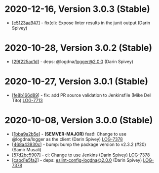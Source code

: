 # 2020-12-16, Version 3.0.3 (Stable)

* [[c5123aa947](https://github.com/logdna/logdna-winston/commit/c5123aa947)] - fix(ci): Expose linter results in the junit output (Darin Spivey)

# 2020-10-28, Version 3.0.2 (Stable)

* [[29f225ac1d](https://github.com/logdna/logdna-winston/commit/29f225ac1d)] - deps: @logdna/logger@2.0.0 (Darin Spivey)

# 2020-10-27, Version 3.0.1 (Stable)

* [[fe8b166d89](https://github.com/logdna/logdna-winston/commit/fe8b166d89)] - fix: add PR source validation to Jenkinsfile (Mike Del Tito) [LOG-7713](https://logdna.atlassian.net/browse/LOG-7713)

# 2020-10-08, Version 3.0.0 (Stable)

* [[1bba9a2b5e](https://github.com/logdna/logdna-winston/commit/1bba9a2b5e)] - **(SEMVER-MAJOR)** feat!: Change to use @logdna/logger as the client (Darin Spivey) [LOG-7378](https://logdna.atlassian.net/browse/LOG-7378)
* [[468a43930c](https://github.com/logdna/logdna-winston/commit/468a43930c)] - bump: bump the package version to v2.3.2 (#20) (Samir Musali)
* [[57d2bc5907](https://github.com/logdna/logdna-winston/commit/57d2bc5907)] - ci: Change to use Jenkins (Darin Spivey) [LOG-7378](https://logdna.atlassian.net/browse/LOG-7378)
* [[cabd1e5fa2](https://github.com/logdna/logdna-winston/commit/cabd1e5fa2)] - deps: eslint-config-logdna@2.0.0 (Darin Spivey) [LOG-7378](https://logdna.atlassian.net/browse/LOG-7378)
